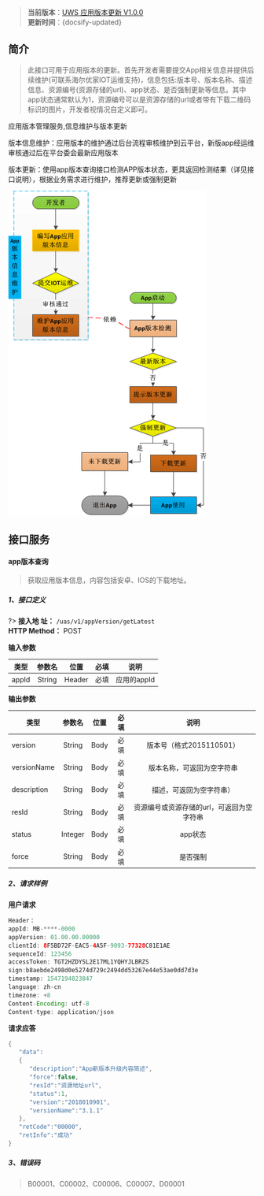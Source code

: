 
>  **当前版本**：[UWS 应用版本更新 V1.0.0]()  
 **更新时间**：{docsify-updated} 

## 简介

> 此接口可用于应用版本的更新。首先开发者需要提交App相关信息并提供后续维护(可联系海尔优家IOT运维支持)，信息包括:版本号、版本名称、描述信息、资源编号(资源存储的url)、app状态、是否强制更新等信息。其中app状态通常默认为1，资源编号可以是资源存储的url或者带有下载二维码标识的图片，开发者视情况自定义即可。  


应用版本管理服务,信息维护与版本更新

版本信息维护：应用版本的维护通过后台流程审核维护到云平台，新版app经运维审核通过后在平台委会最新应用版本

版本更新：使用app版本查询接口检测APP版本状态，更具返回检测结果（详见接口说明），根据业务需求进行维护，推荐更新或强制更新

![app版本管理流程][version_flow]


<!-- 注释开始
## 接口清单  

> API接口总览

| API名称        | 作用          | 是否开放  | 特别说明|  
| ------------- |:-------------:|:-----:|:-------------:|
| app版本查询    | 获取应用版本信息 | 是| 无| 
| 上传资源文件    | 上传资源文件到服务器| 是| 无|   

注释结束 -->


## 接口服务  

#### app版本查询 
> 获取应用版本信息，内容包括安卓、IOS的下载地址。


##### 1、接口定义
?> **接入地 址：**  `/uas/v1/appVersion/getLatest`  
 **HTTP Method：** POST

**输入参数**  

| 类型    | 参数名  | 位置  | 必填|说明|
| ------|:-----:|:-----:|:------:|:------:|  
|  appId    | String | Header| 必填|应用的appId|

**输出参数**  

|   类型   |    参数名  | 位置  |必填 |说明|
| ------- |:----------:|:-----:|:--------:|:---------:|
| version |  String  |   Body  |  必填  | 版本号（格式2015110501） |
| versionName |  String  |   Body  |  必填  |版本名称，可返回为空字符串 |
| description |  String  |   Body  |  必填  | 描述，可返回为空字符串） |
| resId |  String  |   Body  |  必填  | 资源编号或资源存储的url，可返回为空字符串 |
| status |  Integer  |   Body  |  必填  | app状态 |
| force |  String  |   Body  |  必填  | 是否强制|

##### 2、请求样例  

**用户请求**
```java  
Header：
appId: MB-****-0000
appVersion: 01.00.00.00000
clientId: 8F5BD72F-EAC5-4A5F-9093-77328C81E1AE
sequenceId: 123456
accessToken: TGT2HZDYSL2E17ML1YQHYJLBRZS
sign:b8aebde2498d0e5274d729c2494dd53267e44e53ae0dd7d3e
timestamp: 1547194823847 
language: zh-cn
timezone: +8
Content-Encoding: utf-8
Content-type: application/json


```  

**请求应答**

```java
{
   "data":
   {
      "description":"App新版本升级内容简述",
      "force":false,
      "resId":"资源地址url",
      "status":1,
      "version":"2018010901",
      "versionName":"3.1.1"
   },
   "retCode":"00000",
   "retInfo":"成功"
}

```

##### 3、错误码  
> B00001、C00002、C00006、C00007、D00001  




<!-- 注释开始
#### 上传资源文件 
> 上传资源文件到服务器。（注意：使用该接口需先联系能力管理员，对该APPId进行上传授权，以及配置上传资源的文件格式、大小，否则返回文件配置不存在错误）。


##### 1、接口定义
?> **接入地 址：**  `/uas/v1/resource/uploadFile`  
 **HTTP Method：** POST

**输入参数**  

| 类型    | 参数名  | 位置  | 必填|说明|
| ------|:-----:|:-----:|:------:|:------:|  
|  file    | multipart/form-data | Body| 必填|上传的文件|  
|  description    | String| Body| 必填|文件描述，255个字符以内|  
|  ownerType    | Integer | Body| 必填|拥有者类型：0：用户，1：设备,9:其它|


**输出参数**  

|   类型   |    参数名  | 位置  |必填 |说明|
| ------- |:----------:|:-----:|:--------:|:---------:|
| resourceInfo |  ResourceInfo  |   Body  |  必填  | 上传的资源信息 |


##### 2、请求样例  

**用户请求**
```java  
Header：
appId:MB-ABC-0000
appVersion:2015110401
clientId:356877020056553-08002700DC94
sequenceId:08002700DC94-15110519074300001
accessToken: TGT1OY0RUUAH5D242SB68E9WX0W930
sign:bd4495183b97e8133aeab2f1916fed41
timestamp:1446639090139
language:zh-cn
timezone:8
Content-type:multipart/form-data

Body
{
"description":"测试文件上传新接口",
"ownerType":0
}


```  

**请求应答**

```java
{
"retCode": "00000",
"retInfo": "成功"，
"resourceInfo":{
		"id":30121,
"createTime":"2016-09-22 16:09:14",
"description":"测试文件上传新接口",
"fileType":"png",
"ownerType":0,
"fileName":"table.png",
"systemId":"SV-UZHSH-0000",
"url":"/uam/v1/resource/enabling/uzhsh/100013957366155388.jpg",
"creator":"100013957366155388"
}
}

```

##### 3、错误码  
> C00002、C00004、C00006、C00007、D00008  

注释结束 -->



[version_flow]:_media/_versionmanage/version_flow.png

